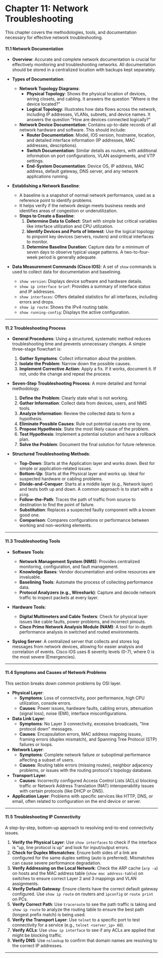 # **Chapter 11: Network Troubleshooting**

This chapter covers the methodologies, tools, and documentation necessary for effective network troubleshooting.

#### **11.1 Network Documentation**

*   **Overview**: Accurate and complete network documentation is crucial for effectively monitoring and troubleshooting networks. All documentation should be stored in a centralized location with backups kept separately.

*   **Types of Documentation**:
    *   **Network Topology Diagrams**:
        *   **Physical Topology**: Shows the physical location of devices, wiring closets, and cabling. It answers the question "Where is the device located?"
        *   **Logical Topology**: Illustrates how data flows across the network, including IP addresses, VLANs, subnets, and device names. It answers the question "How are devices connected logically?"
    *   **Network Device Documentation**: Contains up-to-date records of all network hardware and software. This should include:
        *   **Router Documentation**: Model, IOS version, hostname, location, and detailed interface information (IP addresses, MAC addresses, descriptions).
        *   **Switch Documentation**: Similar details as routers, with additional information on port configurations, VLAN assignments, and VTP settings.
        *   **End-System Documentation**: Device OS, IP address, MAC address, default gateway, DNS server, and any network applications running.

*   **Establishing a Network Baseline**:
    *   A baseline is a snapshot of normal network performance, used as a reference point to identify problems.
    *   It helps verify if the network design meets business needs and identifies areas of congestion or underutilization.
    *   **Steps to Create a Baseline**:
        1.  **Determine Data to Collect**: Start with simple but critical variables like interface utilization and CPU utilization.
        2.  **Identify Devices and Ports of Interest**: Use the logical topology to pinpoint key devices (servers, routers) and critical interfaces to monitor.
        3.  **Determine Baseline Duration**: Capture data for a minimum of seven days to observe typical usage patterns. A two-to-four-week period is generally adequate.

*   **Data Measurement Commands (Cisco IOS)**: A set of `show` commands is used to collect data for documentation and baselining.
    *   `show version`: Displays device software and hardware details.
    *   `show ip interface brief`: Provides a summary of interface status and IP addresses.
    *   `show interfaces`: Offers detailed statistics for all interfaces, including errors and drops.
    *   `show ip route`: Shows the IPv4 routing table.
    *   `show running-config`: Displays the active configuration.

---

#### **11.2 Troubleshooting Process**

*   **General Procedures**: Using a structured, systematic method reduces troubleshooting time and prevents unnecessary changes. A simple three-stage flowchart is:
    1.  **Gather Symptoms**: Collect information about the problem.
    2.  **Isolate the Problem**: Narrow down the possible causes.
    3.  **Implement Corrective Action**: Apply a fix. If it works, document it. If not, undo the change and repeat the process.

*   **Seven-Step Troubleshooting Process**: A more detailed and formal methodology.
    1.  **Define the Problem**: Clearly state what is not working.
    2.  **Gather Information**: Collect data from devices, users, and NMS tools.
    3.  **Analyze Information**: Review the collected data to form a hypothesis.
    4.  **Eliminate Possible Causes**: Rule out potential causes one by one.
    5.  **Propose Hypothesis**: State the most likely cause of the problem.
    6.  **Test Hypothesis**: Implement a potential solution and have a rollback plan.
    7.  **Solve the Problem**: Document the final solution for future reference.

*   **Structured Troubleshooting Methods**:
    *   **Top-Down**: Starts at the Application layer and works down. Best for simple or application-related issues.
    *   **Bottom-Up**: Starts at the Physical layer and works up. Ideal for suspected hardware or cabling problems.
    *   **Divide-and-Conquer**: Starts at a middle layer (e.g., Network layer) and tests both up and down. A common approach is to start with a `ping`.
    *   **Follow-the-Path**: Traces the path of traffic from source to destination to find the point of failure.
    *   **Substitution**: Replaces a suspected faulty component with a known good one.
    *   **Comparison**: Compares configurations or performance between working and non-working elements.

---

#### **11.3 Troubleshooting Tools**

*   **Software Tools**:
    *   **Network Management System (NMS)**: Provides centralized monitoring, configuration, and fault management.
    *   **Knowledge Bases**: Vendor documentation and online resources are invaluable.
    *   **Baselining Tools**: Automate the process of collecting performance data.
    *   **Protocol Analyzers (e.g., Wireshark)**: Capture and decode network traffic to inspect packets at every layer.

*   **Hardware Tools**:
    *   **Digital Multimeters and Cable Testers**: Check for physical layer issues like cable faults, power problems, and incorrect pinouts.
    *   **Cisco Prime Network Analysis Module (NAM)**: A tool for in-depth performance analysis in switched and routed environments.

*   **Syslog Server**: A centralized server that collects and stores log messages from network devices, allowing for easier analysis and correlation of events. Cisco IOS uses 8 severity levels (0-7), where 0 is the most severe (Emergencies).

---

#### **11.4 Symptoms and Causes of Network Problems**

This section breaks down common problems by OSI layer.

*   **Physical Layer**:
    *   **Symptoms**: Loss of connectivity, poor performance, high CPU utilization, console errors.
    *   **Causes**: Power issues, hardware faults, cabling errors, attenuation (signal loss), noise (EMI), interface misconfigurations.
*   **Data Link Layer**:
    *   **Symptoms**: No Layer 3 connectivity, excessive broadcasts, "line protocol down" messages.
    *   **Causes**: Encapsulation errors, MAC address mapping issues, framing errors (duplex mismatch), and Spanning Tree Protocol (STP) failures or loops.
*   **Network Layer**:
    *   **Symptoms**: Complete network failure or suboptimal performance affecting a subset of users.
    *   **Causes**: Routing table errors (missing routes), neighbor adjacency problems, or issues with the routing protocol's topology database.
*   **Transport Layer**:
    *   **Causes**: Incorrectly configured Access Control Lists (ACLs) blocking traffic or Network Address Translation (NAT) interoperability issues with certain protocols (like DHCP or DNS).
*   **Application Layer**: Problems with specific services like HTTP, DNS, or email, often related to configuration on the end device or server.

---

#### **11.5 Troubleshooting IP Connectivity**

A step-by-step, bottom-up approach to resolving end-to-end connectivity issues.

1.  **Verify the Physical Layer**: Use `show interfaces` to check if the interface is "up, line protocol is up" and look for input/output errors.
2.  **Check for Duplex Mismatches**: Ensure both sides of a link are configured for the same duplex setting (auto is preferred). Mismatches can cause severe performance degradation.
3.  **Verify Addressing on the Local Network**: Check the ARP cache (`arp -a`) on hosts and the MAC address table (`show mac address-table`) on switches to ensure correct Layer 2 and 3 mappings and VLAN assignments.
4.  **Verify Default Gateway**: Ensure clients have the correct default gateway configured. Use `show ip route` on routers and `ipconfig` or `route print` on PCs.
5.  **Verify Correct Path**: Use `traceroute` to see the path traffic is taking and `show ip route` to analyze the routing table to ensure the best path (longest prefix match) is being used.
6.  **Verify the Transport Layer**: Use `telnet` to a specific port to test connectivity for a service (e.g., `telnet <server_ip> 80`).
7.  **Verify ACLs**: Use `show ip interface` to see if any ACLs are applied that might be blocking traffic.
8.  **Verify DNS**: Use `nslookup` to confirm that domain names are resolving to the correct IP addresses.

---
